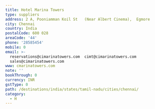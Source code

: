 ```yaml
---
title: Hotel Marina Towers
type: suppliers
address: 2 A, Pooniamman Koil St   (Near Albert Cinema),  Egmore
city: Chennai
country: India
postalCode: 600 028
areaCode: '44'
phone: '28585454'
mobile: 0
email: >-
  reservations@cimarinatowers.com  cimt@cimarinatowers.com 
  sales@cimarinatowers.com
www: cmarinatowers.com
note: ''
bookThrough: 0
currency: INR
gstType: 0
path: /destinations/india/states/tamil-nadu/cities/chennai/
category:
  - H
---
```


